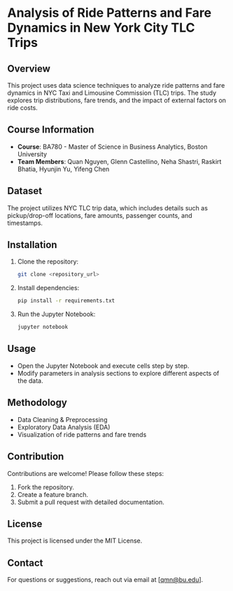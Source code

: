 # Analysis of Ride Patterns and Fare Dynamics in New York City TLC Trips

## Overview

This project uses data science techniques to analyze ride patterns and fare dynamics in NYC Taxi and Limousine Commission (TLC) trips. The study explores trip distributions, fare trends, and the impact of external factors on ride costs.

## Course Information

- **Course**: BA780 - Master of Science in Business Analytics, Boston University
- **Team Members**: Quan Nguyen, Glenn Castellino, Neha Shastri, Raskirt Bhatia, Hyunjin Yu, Yifeng Chen

## Dataset

The project utilizes NYC TLC trip data, which includes details such as pickup/drop-off locations, fare amounts, passenger counts, and timestamps.

## Installation

1. Clone the repository:
   ```sh
   git clone <repository_url>
   ```
2. Install dependencies:
   ```sh
   pip install -r requirements.txt
   ```
3. Run the Jupyter Notebook:
   ```sh
   jupyter notebook
   ```

## Usage

- Open the Jupyter Notebook and execute cells step by step.
- Modify parameters in analysis sections to explore different aspects of the data.

## Methodology

- Data Cleaning & Preprocessing
- Exploratory Data Analysis (EDA)
- Visualization of ride patterns and fare trends

## Contribution

Contributions are welcome! Please follow these steps:

1. Fork the repository.
2. Create a feature branch.
3. Submit a pull request with detailed documentation.

## License

This project is licensed under the MIT License.

## Contact

For questions or suggestions, reach out via email at [[qmn@bu.edu](mailto\:qmn@bu.edu)].

